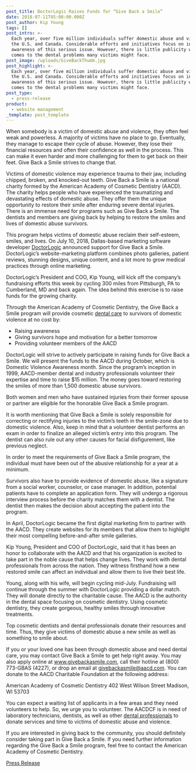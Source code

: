 ```yaml
---
post_title: DoctorLogic Raises Funds for “Give Back a Smile”
date: 2018-07-11T05:00:00.000Z
post_author: Kip Young
tags: []
post_intro: >-
  Each year, over five million individuals suffer domestic abuse and violence in
  the U.S. and Canada. Considerable efforts and initiatives focus on increasing
  awareness of this serious issue. However, there is little publicity when it
  comes to the dental problems many victims might face. 
post_image: /uploads/GiveBackThumb.jpg
post_highlight: >-
  Each year, over five million individuals suffer domestic abuse and violence in
  the U.S. and Canada. Considerable efforts and initiatives focus on increasing
  awareness of this serious issue. However, there is little publicity when it
  comes to the dental problems many victims might face.
post_type:
  - press-release
product:
  - website management
_template: post_template
---
```


When somebody is a victim of domestic abuse and violence, they often feel weak and powerless. A majority of victims have no place to go. Eventually, they manage to escape their cycle of abuse. However, they lose their financial resources and often their confidence as well in the process. This can make it even harder and more challenging for them to get back on their feet. Give Back a Smile strives to change that.

Victims of domestic violence may experience trauma to their jaw, including chipped, broken, and knocked-out teeth. Give Back a Smile is a national charity formed by the American Academy of Cosmetic Dentistry (AACD). The charity helps people who have experienced the traumatizing and devastating effects of domestic abuse. They offer them the unique opportunity to restore their smile after enduring severe dental injuries. There is an immense need for programs such as Give Back a Smile. The dentists and members are giving back by helping to restore the smiles and lives of domestic abuse survivors.

This program helps victims of domestic abuse reclaim their self-esteem, smiles, and lives. On July 10, 2018, Dallas-based marketing software developer [DoctorLogic](https://doctorlogic.com/) announced support for Give Back a Smile. DoctorLogic’s website-marketing platform combines photo galleries, patient reviews, stunning designs, unique content, and a lot more to grow medical practices through online marketing.

DoctorLogic’s President and COO, Kip Young, will kick off the company’s fundraising efforts this week by cycling 300 miles from Pittsburgh, PA to Cumberland, MD and back again. The idea behind this exercise is to raise funds for the growing charity.

Through the American Academy of Cosmetic Dentistry, the Give Back a Smile program will provide cosmetic [dental care](https://www.1800dentist.com/dental-treatments/dental-care/) to survivors of domestic violence at no cost by:

* Raising awareness
* Giving survivors hope and motivation for a better tomorrow
* Providing volunteer members of the AACD

DoctorLogic will strive to actively participate in raising funds for Give Back a Smile. We will present the funds to the AACD during October, which is Domestic Violence Awareness month. Since the program’s inception in 1999, AACD-member dental and industry professionals volunteer their expertise and time to raise $15 million. The money goes toward restoring the smiles of more than 1,500 domestic abuse survivors.

Both women and men who have sustained injuries from their former spouse or partner are eligible for the honorable Give Back a Smile program.

It is worth mentioning that Give Back a Smile is solely responsible for correcting or rectifying injuries to the victim’s teeth in the smile-zone due to domestic violence. Also, keep in mind that a volunteer dentist performs an exam in order to finalize an alleged victim’s entry into this program. The dentist can also rule out any other causes for facial disfigurement, like previous neglect.

In order to meet the requirements of Give Back a Smile program, the individual must have been out of the abusive relationship for a year at a minimum.

Survivors also have to provide evidence of domestic abuse, like a signature from a social worker, counselor, or case manager. In addition, potential patients have to complete an application form. They will undergo a rigorous interview process before the charity matches them with a dentist. The dentist then makes the decision about accepting the patient into the program.

In April, DoctorLogic became the first digital marketing firm to partner with the AACD. They create websites for its members that allow them to highlight their most compelling before-and-after smile galleries.

Kip Young, President and COO of DoctorLogic, said that it has been an honor to collaborate with the AACD and that his organization is excited to take part in the noble cause that helps change lives. They work with dental professionals from across the nation. They witness firsthand how a new restored smile can affect an individual and allow them to live their best life.

Young, along with his wife, will begin cycling mid-July. Fundraising will continue through the summer with DoctorLogic providing a dollar match. They will donate directly to the charitable cause. The AACD is the authority in the dental space focusing on cosmetic dentistry. Using cosmetic dentistry, they create gorgeous, healthy smiles through innovative treatments.

Top cosmetic dentists and dental professionals donate their resources and time. Thus, they give victims of domestic abuse a new smile as well as something to smile about.

If you or your loved one has been through domestic abuse and need dental care, you may contact Give Back a Smile to get help right away. You may also apply online at www.givebackasmile.com, call their hotline at (800) 773-GBAS (4227), or drop an email at [givebackasmile@aacd.com](mailto:givebackasmile@aacd.com). You can donate to the AACD Charitable Foundation at the following address:

American Academy of Cosmetic Dentistry 402 West Wilson Street Madison, WI 53703

You can expect a waiting list of applicants in a few areas and they need volunteers to help. So, we urge you to volunteer. The AACDCF is in need of laboratory technicians, dentists, as well as other [dental professionals](https://www.1800dentist.com/about-dentistry/) to donate services and time to victims of domestic abuse and violence.

If you are interested in giving back to the community, you should definitely consider taking part in Give Back a Smile. If you need further information regarding the Give Back a Smile program, feel free to contact the American Academy of Cosmetic Dentistry.

[Press Release](https://www.prnewswire.com/news-releases/doctorlogic-partners-with-the-american-academy-of-cosmetic-dentistry-aacd-to-participate-and-raise-funds-for-give-back-a-smile-300677773.html?tc=eml_cleartime)
